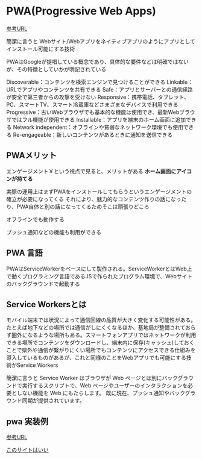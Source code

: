 # PWA(Progressive Web Apps)

[参考URL](https://knowledge.sakura.ad.jp/23201/)

簡潔に言うと
Webサイト/Webアプリをネイティブアプリのようにアプリとしてインストール可能にする技術

PWAはGoogleが提唱している概念であり、具体的な要件などは明確ではないが、その特徴としていかが明記されている

Discoverable：コンテンツを検索エンジンで見つけることができる
Linkable：URLでアプリやコンテンツを共有できる
Safe：アプリとサーバーとの通信経路が安全で第三者からの攻撃を受けない
Responsive：携帯電話、タブレット、PC、スマートTV、スマート冷蔵庫などさまざまなデバイスで利用できる
Progressive：古いWebブラウザでも基本的な機能は使用でき、最新Webブラウザではフル機能が使用できる
Installable：アプリを端末のホーム画面に追加できる
Network independent：オフラインや貧弱なネットワーク環境でも使用できる
Re-engageable：新しいコンテンツがあるときに通知を送信できる



## PWAメリット

エンゲージメント￥という視点で見ると、メリットがある
**ホーム画面にアイコンが持てる**

実際の運用上はまずPWAをインストールしてもらうというエンゲージメントの確立が必要になってくる
それにより、魅力的なコンテンツ作りの話になったり、PWA自体と別の話になってくるためそこは頑張りどころ

オフラインでも動作する

プッシュ通知などの機能も利用ができる

## PWA 言語

PWAはServiceWorkerをベースにして製作される。ServiceWorkerとはWeb上で動くプログラミング言語であるJSで作られたプログラム環境で、Webサイトのバックグラウンドで起動する

## Service Workersとは

モバイル端末では状況によって通信回線の品質が大きく変化する可能性がある。たとえば地下などの場所では通信がしにくくなるほか、基地局が整備されておらず圏外になるような場所もある。スマートフォンアプリではネットワークが利用できる場所でコンテンツをダウンロードし、端末内に保存(キャッシュ)しておくことで県外や通信が繋がりにくい場所でもコンテンツにアクセスできる仕組みを導入しているものがあるが、これと同様のことをWebアプリでも可能にする技術がService Workers

簡潔に言うと
Service Worker はブラウザが Web ページとは別にバックグラウンドで実行するスクリプトで、Web ページやユーザーのインタラクションを必要としない機能を Web にもたらします。 既に現在、プッシュ通知やバックグラウンド同期が提供されています。 

## pwa 実装例

[参考URL](https://tech-blog.rakus.co.jp/entry/20210122/pwa)

[このサイトはいい](https://tech-blog.rakus.co.jp/entry/20190418/ci/node-js/)